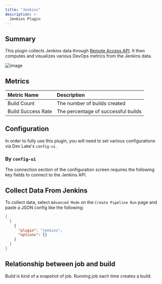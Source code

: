 ```yaml
---
title: "Jenkins"
description: >
  Jenkins Plugin
---
```


## Summary

This plugin collects Jenkins data through [Remote Access API](https://www.jenkins.io/doc/book/using/remote-access-api/). It then computes and visualizes various DevOps metrics from the Jenkins data.

![image](https://user-images.githubusercontent.com/61080/141943122-dcb08c35-cb68-4967-9a7c-87b63c2d6988.png)

## Metrics

| Metric Name        | Description                         |
|:-------------------|:------------------------------------|
| Build Count        | The number of builds created        |
| Build Success Rate | The percentage of successful builds |

## Configuration

In order to fully use this plugin, you will need to set various configurations via Dev Lake's `config-ui`.

### By `config-ui`

The connection section of the configuration screen requires the following key fields to connect to the Jenkins API.

## Collect Data From Jenkins

To collect data, select `Advanced Mode` on the `Create Pipeline Run` page and paste a JSON config like the following:

```json
[
  [
    {
      "plugin": "jenkins",
      "options": {}
    }
  ]
]
```

## Relationship between job and build

Build is kind of a snapshot of job. Running job each time creates a build.
<br/><br/><br/>
